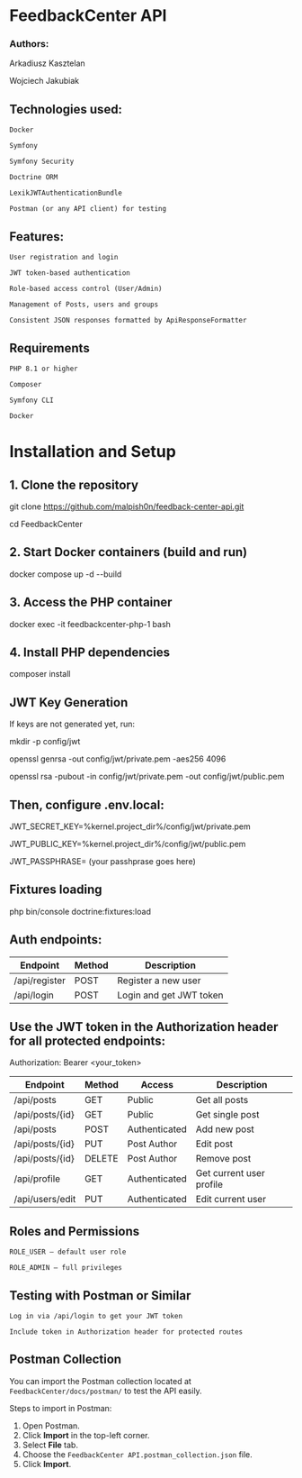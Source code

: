 # FeedbackCenter API

### Authors:

Arkadiusz Kasztelan

Wojciech Jakubiak

## Technologies used:

    Docker
    
    Symfony
    
    Symfony Security
    
    Doctrine ORM

    LexikJWTAuthenticationBundle

    Postman (or any API client) for testing

## Features:

    User registration and login

    JWT token-based authentication

    Role-based access control (User/Admin)

    Management of Posts, users and groups

    Consistent JSON responses formatted by ApiResponseFormatter

## Requirements

    PHP 8.1 or higher

    Composer

    Symfony CLI
    
    Docker

# Installation and Setup

## 1. Clone the repository
git clone https://github.com/malpish0n/feedback-center-api.git

cd FeedbackCenter

## 2. Start Docker containers (build and run)
docker compose up -d --build

## 3. Access the PHP container
docker exec -it feedbackcenter-php-1 bash

## 4. Install PHP dependencies
composer install

## JWT Key Generation

If keys are not generated yet, run:

mkdir -p config/jwt

openssl genrsa -out config/jwt/private.pem -aes256 4096

openssl rsa -pubout -in config/jwt/private.pem -out config/jwt/public.pem

## Then, configure .env.local:

JWT_SECRET_KEY=%kernel.project_dir%/config/jwt/private.pem

JWT_PUBLIC_KEY=%kernel.project_dir%/config/jwt/public.pem

JWT_PASSPHRASE= (your passhprase goes here)

## Fixtures loading

php bin/console doctrine:fixtures:load

## Auth endpoints:

| Endpoint       | Method      | Description             |
| -------------- | ----------- | ----------------------- |
| /api/register  | POST        | Register a new user     |
| /api/login     | POST        | Login and get JWT token |


## Use the JWT token in the Authorization header for all protected endpoints:

Authorization: Bearer <your_token>

| Endpoint        | Method | Access        | Description              |
| --------------- | ------ | ------------- | ------------------------ |
| /api/posts      | GET    | Public        | Get all posts            |
| /api/posts/{id} | GET    | Public        | Get single post          |
| /api/posts      | POST   | Authenticated | Add new post             |
| /api/posts/{id} | PUT    | Post Author   | Edit post                |
| /api/posts/{id} | DELETE | Post Author   | Remove post              |
| /api/profile    | GET    | Authenticated | Get current user profile |
| /api/users/edit | PUT    | Authenticated | Edit current user        |

## Roles and Permissions

    ROLE_USER — default user role

    ROLE_ADMIN — full privileges

## Testing with Postman or Similar

    Log in via /api/login to get your JWT token

    Include token in Authorization header for protected routes

## Postman Collection

You can import the Postman collection located at `FeedbackCenter/docs/postman/` to test the API easily.

Steps to import in Postman:

1. Open Postman.
2. Click **Import** in the top-left corner.
3. Select **File** tab.
4. Choose the `FeedbackCenter API.postman_collection.json` file.
5. Click **Import**.


